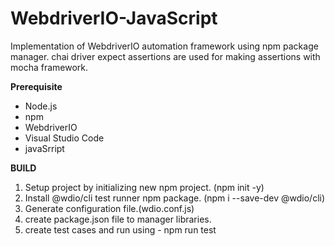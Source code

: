 # WebdriverIO-JavaScript
Implementation of WebdriverIO automation framework using npm package manager. 
chai driver expect assertions are used for making assertions with mocha framework.  

**Prerequisite**

- Node.js
- npm
- WebdriverIO
- Visual Studio Code
- javaSrript

**BUILD**

1. Setup project by initializing new npm project. (npm init -y)
2. Install @wdio/cli test runner npm package. (npm i --save-dev @wdio/cli)
3. Generate configuration file.(wdio.conf.js)
4. create package.json file to manager libraries. 
2. create test cases and run using - npm run test




